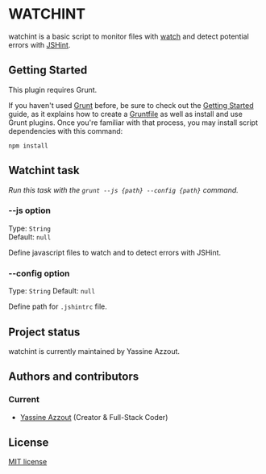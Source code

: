 WATCHINT
=========

watchint is a basic script to monitor files with [watch](https://github.com/gruntjs/grunt-contrib-watch) and detect potential errors with [JSHint](https://github.com/gruntjs/grunt-contrib-jshint).

Getting Started
---------------
This plugin requires Grunt.

If you haven't used [Grunt](http://gruntjs.com/) before, be sure to check out the [Getting Started](http://gruntjs.com/getting-started) guide, as it explains how to create a [Gruntfile](http://gruntjs.com/sample-gruntfile) as well as install and use Grunt plugins. Once you're familiar with that process, you may install script dependencies with this command:


	npm install



## Watchint task
_Run this task with the `grunt --js {path} --config {path}` command._


### --js option

Type: `String`  
Default: `null`

Define javascript files to watch and to detect errors with JSHint.

### --config option

Type: `String` 
Default: `null`

Define path for `.jshintrc` file.


Project status
--------------
watchint is currently maintained by Yassine Azzout.


Authors and contributors
------------------------
### Current
* [Yassine Azzout][] (Creator & Full-Stack Coder)

[Yassine Azzout]: http://yass.io


License
-------
[MIT license](http://www.opensource.org/licenses/Mit)